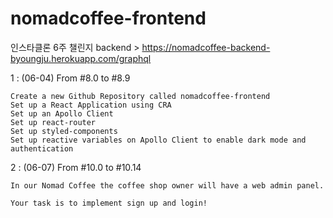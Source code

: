 # nomadcoffee-frontend
인스타클론 6주 챌린지
backend > https://nomadcoffee-backend-byoungju.herokuapp.com/graphql

1 : (06-04) From #8.0 to #8.9

    Create a new Github Repository called nomadcoffee-frontend
    Set up a React Application using CRA
    Set up an Apollo Client
    Set up react-router
    Set up styled-components
    Set up reactive variables on Apollo Client to enable dark mode and authentication

2 : (06-07) From #10.0 to #10.14

    In our Nomad Coffee the coffee shop owner will have a web admin panel.

    Your task is to implement sign up and login!